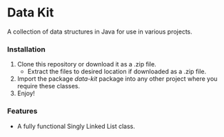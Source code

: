 # Data Kit
A collection of data structures in Java for use in various projects.

### Installation
1. Clone this repository or download it as a .zip file.
   * Extract the files to desired location if downloaded as a .zip file.
2. Import the package *data-kit* package into any other project where you require these classes.
3. Enjoy!

### Features
- A fully functional Singly Linked List class.
